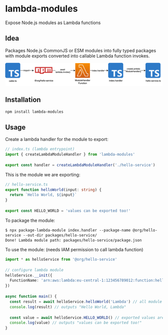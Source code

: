 # lambda-modules

Expose Node.js modules as Lambda functions

## Idea

Packages Node.js CommonJS or ESM modules into fully typed packages with module
exports converted into callable Lambda function invokes.

![Diagram](./lambda-modules.drawio.png)

## Installation

```
npm install lambda-modules
```

## Usage

Create a lambda handler for the module to export:

```ts
// index.ts (lambda entrypoint)
import { createLambdaModuleHandler } from 'lambda-modules'

export const handler = createLambdaModuleHandler('./hello-service')
```

This is the module we are exporting:

```ts
// hello-service.ts
export function helloWorld(input: string) {
  return `Hello World, ${input}`
}

export const HELLO_WORLD = 'values can be exported too!'
```

To package the module:

```
$ npx package-lambda-module index.handler --package-name @org/hello-service --out-dir packages/hello-service/
Done! Lambda module path: packages/hello-service/package.json
```

To use the module: (needs IAM permission to call lambda function)

```ts
import * as helloService from '@org/hello-service'

// configure lambda module
helloService.__init({
  FunctionName: 'arn:aws:lambda:eu-central-1:123456789012:function:hello-service-module-handler',
})

async function main() {
  const result = await helloService.helloWorld('Lambda') // all module exports are converted to async functions
  console.log(result) // outputs "Hello World, Lambda"

  const value = await helloService.HELLO_WORLD() // exported values are also available as async functions
  console.log(value) // outputs "values can be exported too!"
}
```

